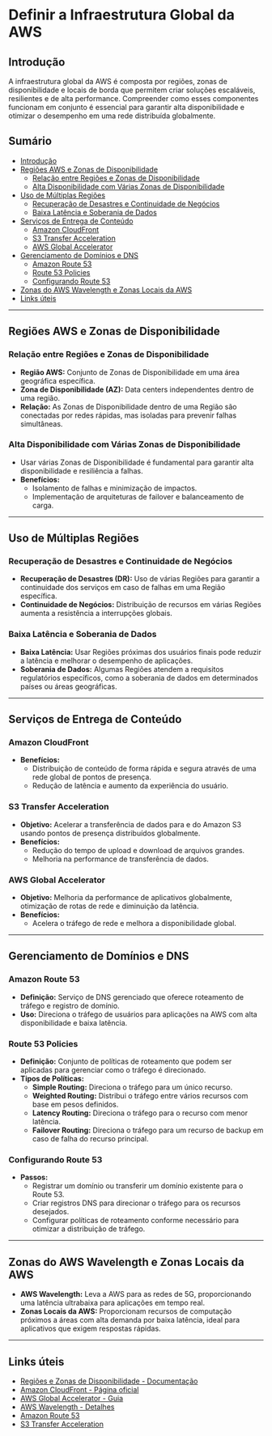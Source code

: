 # Definir a Infraestrutura Global da AWS  

## Introdução  
A infraestrutura global da AWS é composta por regiões, zonas de disponibilidade e locais de borda que permitem criar soluções escaláveis, resilientes e de alta performance. Compreender como esses componentes funcionam em conjunto é essencial para garantir alta disponibilidade e otimizar o desempenho em uma rede distribuída globalmente.  

## Sumário  
- [Introdução](#introdução)  
- [Regiões AWS e Zonas de Disponibilidade](#regiões-aws-e-zonas-de-disponibilidade)  
  - [Relação entre Regiões e Zonas de Disponibilidade](#relação-entre-regiões-e-zonas-de-disponibilidade)  
  - [Alta Disponibilidade com Várias Zonas de Disponibilidade](#alta-disponibilidade-com-várias-zonas-de-disponibilidade)  
- [Uso de Múltiplas Regiões](#uso-de-múltiplas-regiões)  
  - [Recuperação de Desastres e Continuidade de Negócios](#recuperação-de-desastres-e-continuidade-de-negócios)  
  - [Baixa Latência e Soberania de Dados](#baixa-latência-e-soberania-de-dados)  
- [Serviços de Entrega de Conteúdo](#serviços-de-entrega-de-conteúdo)  
  - [Amazon CloudFront](#amazon-cloudfront)  
  - [S3 Transfer Acceleration](#s3-transfer-acceleration)  
  - [AWS Global Accelerator](#aws-global-accelerator)  
- [Gerenciamento de Domínios e DNS](#gerenciamento-de-domínios-e-dns)  
  - [Amazon Route 53](#amazon-route-53)  
  - [Route 53 Policies](#route-53-policies)  
  - [Configurando Route 53](#configurando-route-53)  
- [Zonas do AWS Wavelength e Zonas Locais da AWS](#zonas-do-aws-wavelength-e-zonas-locais-da-aws)  
- [Links úteis](#links-úteis)  

---

## Regiões AWS e Zonas de Disponibilidade  

### Relação entre Regiões e Zonas de Disponibilidade  
- **Região AWS:** Conjunto de Zonas de Disponibilidade em uma área geográfica específica.  
- **Zona de Disponibilidade (AZ):** Data centers independentes dentro de uma região.  
- **Relação:** As Zonas de Disponibilidade dentro de uma Região são conectadas por redes rápidas, mas isoladas para prevenir falhas simultâneas.  

### Alta Disponibilidade com Várias Zonas de Disponibilidade  
- Usar várias Zonas de Disponibilidade é fundamental para garantir alta disponibilidade e resiliência a falhas.  
- **Benefícios:**  
  - Isolamento de falhas e minimização de impactos.  
  - Implementação de arquiteturas de failover e balanceamento de carga.  

---

## Uso de Múltiplas Regiões  

### Recuperação de Desastres e Continuidade de Negócios  
- **Recuperação de Desastres (DR):** Uso de várias Regiões para garantir a continuidade dos serviços em caso de falhas em uma Região específica.  
- **Continuidade de Negócios:** Distribuição de recursos em várias Regiões aumenta a resistência a interrupções globais.  

### Baixa Latência e Soberania de Dados  
- **Baixa Latência:** Usar Regiões próximas dos usuários finais pode reduzir a latência e melhorar o desempenho de aplicações.  
- **Soberania de Dados:** Algumas Regiões atendem a requisitos regulatórios específicos, como a soberania de dados em determinados países ou áreas geográficas.  

---

## Serviços de Entrega de Conteúdo  

### Amazon CloudFront  
- **Benefícios:**  
  - Distribuição de conteúdo de forma rápida e segura através de uma rede global de pontos de presença.  
  - Redução de latência e aumento da experiência do usuário.  

### S3 Transfer Acceleration  
- **Objetivo:** Acelerar a transferência de dados para e do Amazon S3 usando pontos de presença distribuídos globalmente.  
- **Benefícios:**  
  - Redução do tempo de upload e download de arquivos grandes.  
  - Melhoria na performance de transferência de dados.

### AWS Global Accelerator  
- **Objetivo:** Melhoria da performance de aplicativos globalmente, otimização de rotas de rede e diminuição da latência.  
- **Benefícios:**  
  - Acelera o tráfego de rede e melhora a disponibilidade global.  

---

## Gerenciamento de Domínios e DNS  

### Amazon Route 53  
- **Definição:** Serviço de DNS gerenciado que oferece roteamento de tráfego e registro de domínio.  
- **Uso:** Direciona o tráfego de usuários para aplicações na AWS com alta disponibilidade e baixa latência.

### Route 53 Policies  
- **Definição:** Conjunto de políticas de roteamento que podem ser aplicadas para gerenciar como o tráfego é direcionado.  
- **Tipos de Políticas:**  
  - **Simple Routing:** Direciona o tráfego para um único recurso.  
  - **Weighted Routing:** Distribui o tráfego entre vários recursos com base em pesos definidos.  
  - **Latency Routing:** Direciona o tráfego para o recurso com menor latência.  
  - **Failover Routing:** Direciona o tráfego para um recurso de backup em caso de falha do recurso principal.

### Configurando Route 53  
- **Passos:**  
  - Registrar um domínio ou transferir um domínio existente para o Route 53.  
  - Criar registros DNS para direcionar o tráfego para os recursos desejados.  
  - Configurar políticas de roteamento conforme necessário para otimizar a distribuição de tráfego.

---

## Zonas do AWS Wavelength e Zonas Locais da AWS  
- **AWS Wavelength:** Leva a AWS para as redes de 5G, proporcionando uma latência ultrabaixa para aplicações em tempo real.  
- **Zonas Locais da AWS:** Proporcionam recursos de computação próximos a áreas com alta demanda por baixa latência, ideal para aplicativos que exigem respostas rápidas.  

---

## Links úteis  
- [Regiões e Zonas de Disponibilidade - Documentação](https://aws.amazon.com/pt/about-aws/global-infrastructure/regional-product-services/)  
- [Amazon CloudFront - Página oficial](https://aws.amazon.com/pt/cloudfront/)  
- [AWS Global Accelerator - Guia](https://aws.amazon.com/pt/global-accelerator/)  
- [AWS Wavelength - Detalhes](https://aws.amazon.com/pt/wavelength/)  
- [Amazon Route 53](https://aws.amazon.com/pt/route53/)  
- [S3 Transfer Acceleration](https://aws.amazon.com/pt/s3/transfer-acceleration/)
